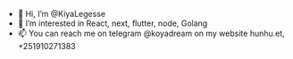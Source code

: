 - 👋 Hi, I’m @KiyaLegesse
- 👀 I’m interested in React, next, flutter, node, Golang
- 📫 You can reach me on telegram @koyadream on my website hunhu.et, +251910271383
